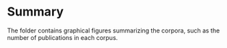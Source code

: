 # Summary

The folder contains graphical figures summarizing the corpora, such as the number of publications in each corpus.